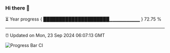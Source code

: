 ### Hi there 👋

⏳ Year progress { █████████████████████▁▁▁▁▁▁▁▁▁ } 72.75 %

---

⏰ Updated on Mon, 23 Sep 2024 06:07:13 GMT

![Progress Bar CI](https://github.com/liununu/liununu/workflows/Progress%20Bar%20CI/badge.svg)
